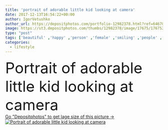```yaml
---
title: 'portrait of adorable little kid looking at camera'
date: 2017-12-13T16:54:22+00:00
author: IgorVetushko
author_url: https://depositphotos.com/portfolio-12982378.html?ref=64678756
image: https://st3.depositphotos.com/thumbs/12982378/image/17675/176752520/api_thumb_450.jpg?forcejpeg=true
type: "post"
tags: ['beautiful' ,'happy' ,'person' ,'female' ,'smiling' ,'people' ,'beauty' ,'cute' ,'smile' ,'child' ,'little' ,'childhood' ,'kid' ,'adorable' ,'indoor' ,'home' ,'lifestyle' ,'preschooler' ,'turtleneck' ,'looking at camera' ,'Caucasian girl' ,'Elementary Age' ]
categories: 
  - lifestyle
---
```

<div aling="center">
            <font size="60"> Portrait of adorable little kid looking at camera</font>   
</div>
<div>
    <a href='https://st3.depositphotos.com/thumbs/12982378/image/17675/176752520/api_thumb_450.jpg?forcejpeg=true?ref=64678756' target=_blank > Go "Depositphotos" to get lage size of this picture ->
        <img href='https://st3.depositphotos.com/thumbs/12982378/image/17675/176752520/api_thumb_450.jpg?forcejpeg=true?ref=64678756' src='https://st3.depositphotos.com/12982378/17675/i/950/depositphotos_176752520-stock-photo-portrait-adorable-little-kid-looking.jpg?forcejpeg=true' alt='Portrait of adorable little kid looking at camera' >
    </a>
</div>
